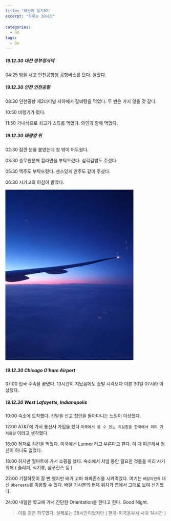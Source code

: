 ```yaml
---
title: "태완의 일기02"
excerpt: "하루는 38시간"

categories:
  - Go
tags:
  - Go
---
```




##### 19.12.30 대전 정부청사역

04:25 밤을 새고 인천공항행 공항버스를 탔다. 잘잤다.



##### 19.12.30 인천 인천공항

08:30 인천공항 제2터미널 지하에서 갈비탕을 먹었다. 두 번은 가지 않을 것 같다.

10:50 비행기가 떴다.

11:50 기내식으로 쇠고기 스튜를 먹었다. 와인과 함께 먹었다.



##### 19.12.30 태평양 위

02:30 잠깐 눈을 붙였는데 창 밖이 어두웠다.

03:30 승무원분께 컵라면을 부탁드렸다. 삼각김밥도 주셨다.

05:30 맥주도 부탁드렸다. 센스있게 안주도 같이 주셨다.

06:30 시카고의 아침이 밝았다.

<img src="../_docs/diary_go_01_sky.jpg" width="400">




##### 19.12.30 Chicago O'hare Airport

07:00 입국 수속을 끝냈다. 13시간이 지났음에도 출발 시각보다 이른 30일 07시라 이상했다.



##### 19.12.30 West Lafayette, Indianapolis

10:00 숙소에 도착했다. 신발을 신고 집안을 돌아다니는 느낌이 이상했다.

12:00 AT&T에 가서 통신사 가입을 했다.`미국에서 쓸 수 있는 유심칩을 한국에서 미리 가져올걸` 이라고 생각했다.

16:00 점저로 치킨을 먹었다. 미국에선 Lunner 라고 부른다고 한다. 이 때 피곤해서 정신이 하나도 없었다.

18:00 하지만 월마트에 가서 쇼핑을 했다. 숙소에서 지낼 동안 필요한 것들을 미리 사기 위해 ( 슬리퍼, 식기류, 샴푸린스 등 )

22:00 기절하듯이 잘 뻔 했지만 배가 고파 파파존스를 시켜먹었다. 여기는 `배달의민족` 대신 `Ubereats`를 이용할 수 있다. 배달 기사분의 현재 위치가 앱에서 그대로 보여 신기했다.



24:00 내일은 학교에 가서 간단한 Orientation을 한다고 한다. Good Night.



> 이틀 같은 하루였다. 실제로는 38시간이었지만 ( 한국-미국동부시 시차 14시간 )

